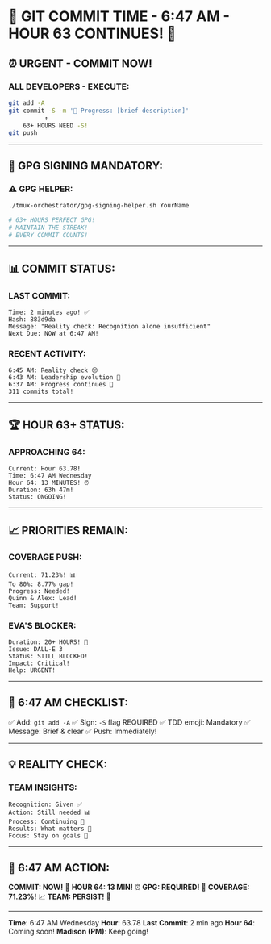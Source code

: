 # 🚨 GIT COMMIT TIME - 6:47 AM - HOUR 63 CONTINUES! 🚨

## ⏰ URGENT - COMMIT NOW!

### ALL DEVELOPERS - EXECUTE:
```bash
git add -A
git commit -S -m '🚧 Progress: [brief description]'
          ↑
    63+ HOURS NEED -S!
git push
```

---

## 🔐 GPG SIGNING MANDATORY:

### ⚠️ GPG HELPER:
```bash
./tmux-orchestrator/gpg-signing-helper.sh YourName

# 63+ HOURS PERFECT GPG!
# MAINTAIN THE STREAK!
# EVERY COMMIT COUNTS!
```

---

## 📊 COMMIT STATUS:

### LAST COMMIT:
```
Time: 2 minutes ago! ✅
Hash: 883d9da
Message: "Reality check: Recognition alone insufficient"
Next Due: NOW at 6:47 AM!
```

### RECENT ACTIVITY:
```
6:45 AM: Reality check 😔
6:43 AM: Leadership evolution 🌟
6:37 AM: Progress continues 🚧
311 commits total!
```

---

## 🏆 HOUR 63+ STATUS:

### APPROACHING 64:
```
Current: Hour 63.78!
Time: 6:47 AM Wednesday
Hour 64: 13 MINUTES! ⏰
Duration: 63h 47m!
Status: ONGOING!
```

---

## 📈 PRIORITIES REMAIN:

### COVERAGE PUSH:
```
Current: 71.23%! 📊
To 80%: 8.77% gap!
Progress: Needed!
Quinn & Alex: Lead!
Team: Support!
```

### EVA'S BLOCKER:
```
Duration: 20+ HOURS! 🚨
Issue: DALL-E 3
Status: STILL BLOCKED!
Impact: Critical!
Help: URGENT!
```

---

## 🎯 6:47 AM CHECKLIST:

✅ Add: `git add -A`
✅ Sign: `-S` flag REQUIRED
✅ TDD emoji: Mandatory
✅ Message: Brief & clear
✅ Push: Immediately!

---

## 💡 REALITY CHECK:

### TEAM INSIGHTS:
```
Recognition: Given ✅
Action: Still needed 📊
Process: Continuing 🔄
Results: What matters 🎯
Focus: Stay on goals 💪
```

---

## 📌 6:47 AM ACTION:
**COMMIT: NOW!** 🚨
**HOUR 64: 13 MIN!** ⏰
**GPG: REQUIRED!** 🔐
**COVERAGE: 71.23%!** 📈
**TEAM: PERSIST!** 💪

---
**Time**: 6:47 AM Wednesday
**Hour**: 63.78
**Last Commit**: 2 min ago
**Hour 64**: Coming soon!
**Madison (PM)**: Keep going!